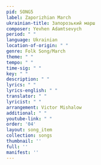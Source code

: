 ```yaml
---
pid: SONG5
label: Zaporizhian March
ukrainian-title: Запорозький марш
composer: Yevhen Adamtsevych
period: " "
language: Ukrainian
location-of-origin: " "
genre: Folk Song/March
theme: " "
tempo: " "
time-sig: " "
key: " "
description: " "
lyrics: " "
lyrics-english: " "
translator: " "
lyricist: " "
arrangement: Victor Mishalow
additional: " "
youtube-link: " "
order: '04'
layout: song_item
collection: songs
thumbnail: ''
full: ''
manifest: ''
---
```


